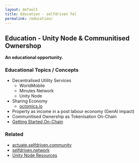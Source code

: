 ```yaml
---
layout: default
title: Education - selfdriven Tel
permalink: /education/
---
```


## Education - Unity Node & Communitised Ownershop

**An educational opportunity.**

###  Educational Topics / Concepts

- Decentralised Utility Services
    - WorldMobile
    - Minutes Network
    - Unity Node
- Sharing Economy
    - [octomics.io](https://octomics.io)
- Property as income in a post labour economy (GenAI impact)
- Communitised Ownership as Tokenisation On-Chain
- [Getting Started On-Chain](https://www.selfdriven.support/guides/getting-on-chain/)

### Related
- [actuate.selfdriven.community](https://actuate.selfdriven.community)
- [selfdriven.network](https://selfdriven.network)
- [Unity Node Resources](/resources/)
